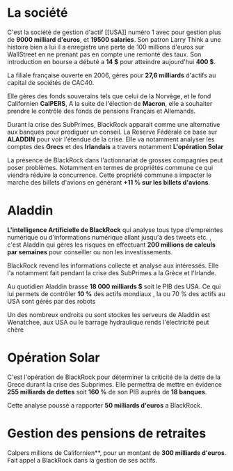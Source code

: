 # La société 

C'est la société de gestion d'actif  [[USA]] numéro 1 avec pour gestion plus de **9000 milliard d'euros**, et **19500 salaries**. Son patron Larry Think a une histoire bien a lui il a enregistre une perte de 100 millions d'euros sur WallStreet en ne prenant pas en compte une remonté des taux. Son introduction en bourse a débuté a **14 $** pour atteindre aujourd'hui **400 $**. 

La filiale française ouverte en 2006, gères pour **27,6 milliards** d'actifs au capital de sociétés de CAC40. 

Elle gères des fonds souverains tels que celui de la Norvège, et le fond Californien  **CalPERS**, A la suite de l'élection de **Macron**, elle a souhaiter prendre  le contrôle des fonds de pensions Français et Allemands.

Durant la crise des SubPrimes, BlackRock apparait comme une alternative aux banques pour prodiguer un conseil.  La Reserve Fédérale ce base sur **ALADDIN** pour voir l'étendue de la crise. Elle va notamment analyser les comptes des **Grecs** et des **Irlandais** a travers notamment **L'opération Solar**

La présence de BlackRock dans l'actionnariat de grosses compagnies peut poser problèmes. Notamment en termes de propriétés commune ce qui viendra réduire la concurrence. Cette propriété commune a impacter le marche des billets d'avions en générant **+11 % sur les billets d'avions**.


# Aladdin

**L'intelligence Artificielle de BlackRock** qui analyse tous type d'empreintes numérique ou d'informations numérique allant jusqu'à des tweets etc. , c'est Aladdin qui gères les risques en effectuant **200 millions de calculs par semaines** pour conseiller ou non les investissements.

BlackRock revend les informations collecte et analyse aux intéressés. Elle l'a notamment fait pendant la crise des SubPrimes a la Grèce et l'Irlande. 

Au quotidien Aladdin brasse **18 000 milliards $** soit le PIB des USA. Ce qui lui permets de contrôler **10 %** des actifs mondiaux , la ou 70 % des actifs au USA sont gérés par des robots 

Un des nombreux endroits ou sont stockes les serveurs de Aladdin est Wenatchee, aux USA ou le barrage hydraulique rends l'électricité peut chère 

# Opération Solar 

C'est l'opération de BlackRock pour déterminer la criticité de la dette de la Grece durant la crise des Subprimes.
Elle permettra de mettre en évidence **255 milliards de dettes** soit **160 %** de son PIB auprès de **18 banques**.

Cette analyse poussé a rapporter **50 milliards d'euros** a BlackRock.

# Gestion des pensions de retraites  
Calpers millions de Californien**, pour un montant de **300 milliards d'euros**. Fait appel a BlackRock dans la gestion de ses actifs.


















